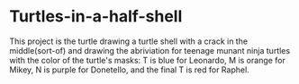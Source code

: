 # Turtles-in-a-half-shell
This project is the turtle drawing a turtle shell with a crack in the middle(sort-of) and drawing the abriviation for teenage munant ninja turtles with the color of the turtle's masks: T is blue for Leonardo, M is orange for Mikey, N is purple for Donetello, and the final T is red for Raphel. 